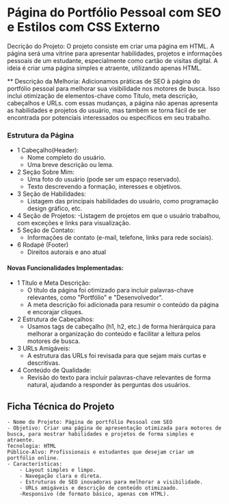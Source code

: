 # Página do Portfólio Pessoal com SEO e Estilos com CSS Externo
Decrição do Projeto: O projeto consiste em criar uma página em HTML. A página será uma vitrine para apresentar habilidades, projetos e informações pessoais de um estudante, especialmente como cartão de visitas digital. A ideia é criar uma página simples e atraente, utilizando apenas HTML.

** Descrição da Melhoria: Adicionamos práticas de SEO à página do portfólio pessoal para melhorar sua visibilidade nos motores de busca. Isso inclui otimização de elementos-chave como Título, meta descrição, cabeçalhos e URLs. com essas mudanças, a página não apenas apresenta as habilidades e projetos do usuário, mas também se torna fácil de ser encontrada por potenciais interessados ou específicos em seu trabalho.

### Estrutura da Página
- 1 Cabeçalho(Header):
    - Nome completo do usuário.
    - Uma breve descrição ou lema.
- 2 Seção Sobre Mim:
    - Uma foto do usuário (pode ser um espaço reservado).
    - Texto descrevendo a formação, interesses e objetivos.
- 3 Seção de Habilidades:
    - Listagem das principais habilidades do usuário, como programação design gráfico, etc.
- 4 Seção de Projetos:
    -Listagem de projetos em que o usuário trabalhou, com exceções e links para visualização.
- 5 Seção de Contato:
    - Informações de contato (e-mail, telefone, links para rede sociais).
- 6 Rodapé (Footer)
    - Direitos autorais e ano atual

#### Novas Funcionalidades Implementadas:
- 1 Título e Meta Descrição:
    - O título da página foi otimizado para incluir palavras-chave relevantes, como "Portfólio" e "Desenvolvedor".
    - A meta descrição foi adicionada para resumir o conteúdo da página e encorajar cliques.
- 2 Estrutura de Cabeçalhos:
    - Usamos tags de cabeçalho (h1, h2, etc.) de forma hierárquica para melhorar a organização do conteúdo e facilitar a leitura pelos motores de busca.
- 3 URLs Amigáveis:
    - A estrutura das URLs foi revisada para que sejam mais curtas e descritivas.
- 4 Conteúdo de Qualidade:
    - Revisão do texto para incluir palavras-chave relevantes de forma natural, ajudando a responder às perguntas dos usuários.
## Ficha Técnica do Projeto
    - Nome do Projeto: Página de portfólio Pessoal com SEO
    - Objetivo: Criar uma página de apresentação otimizada para motores de busca, para mostrar habilidades e projetos de forma simples e atraente.
    Tecnologia: HTML
    Público-Alvo: Profissionais e estudantes que desejam criar um portfólio online.
    - Características:
        - Layout simples e limpo.
        - Navegação clara e direta.
        - Estruturas de SEO inovadoras para melhorar a visibilidade.
        - URLs amigáveis e descrição de conteúdo otimizaado.
        -Responsivo (de formato básico, apenas com HTML).